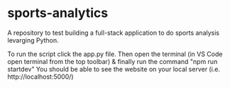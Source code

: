 # sports-analytics
A repository to test building a full-stack application to do sports analysis levarging Python.

To run the script click the app.py file.
Then open the terminal (in VS Code open terminal from the top toolbar)
& finally run the command "npm run startdev"
You should be able to see the website on your local server (i.e. http://localhost:5000/)
